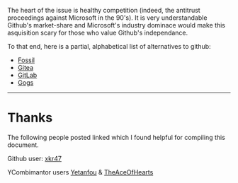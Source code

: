 The heart of the issue is healthy competition (indeed, the antitrust proceedings against Microsoft in the 90's).
It is very understandable Github's market-share and Microsoft's industry dominace would make this asquisition scary for those who value 
Github's independance.

To that end, here is a partial, alphabetical list of alternatives to github:

* [Fossil](https://www.fossil-scm.org)
* [Gitea](https://gitea.io)
* [GitLab](https://about.gitlab.com/)
* [Gogs](https://gogs.io/)

----
# Thanks
The following people posted linked which I found helpful for compiling this document.

Github user: [xkr47](https://github.com/upend/IF_MS_BUYS_GITHUB_IMMA_OUT/issues/14#issuecomment-394244758) 

YCombimantor users [Yetanfou](https://news.ycombinator.com/item?id=17213780) & [TheAceOfHearts](https://news.ycombinator.com/item?id=17223201)
